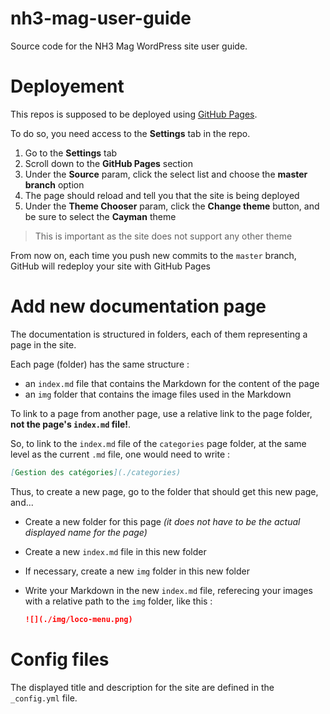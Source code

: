 # nh3-mag-user-guide
Source code for the NH3 Mag WordPress site user guide.

# Deployement

This repos is supposed to be deployed using [GitHub Pages][1].

To do so, you need access to the **Settings** tab in the repo.

1. Go to the **Settings** tab
2. Scroll down to the **GitHub Pages** section
3. Under the **Source** param, click the select list and choose the **master branch** option
4. The page should reload and tell you that the site is being deployed
4. Under the **Theme Chooser** param, click the **Change theme** button, and be sure to select the **Cayman** theme
  > This is important as the site does not support any other theme

From now on, each time you push new commits to the `master` branch, GitHub will redeploy your site with GitHub Pages

# Add new documentation page

The documentation is structured in folders, each of them representing a page in the site.

Each page (folder) has the same structure :
* an `index.md` file that contains the Markdown for the content of the page
* an `img` folder that contains the image files used in the Markdown

To link to a page from another page, use a relative link to the page folder, **not the page's `index.md` file!**.

So, to link to the `index.md` file of the `categories` page folder, at the same level as the current `.md` file, one would need to write :

```md
[Gestion des catégories](./categories)
```

Thus, to create a new page, go to the folder that should get this new page, and...
* Create a new folder for this page _(it does not have to be the actual displayed name for the page)_
* Create a new `index.md` file in this new folder
* If necessary, create a new `img` folder in this new folder
* Write your Markdown in the new `index.md` file, referecing your images with a relative path to the `img` folder, like this :

  ```md
  ![](./img/loco-menu.png)
  ```

# Config files

The displayed title and description for the site are defined in the `_config.yml` file.

[1]: https://pages.github.com/
